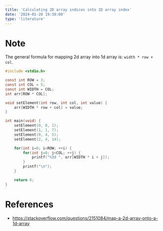 ```yaml
---
title: 'Calculating 2D array indices into 1D array index'
date: '2024-01-28 19:38:00'
type: 'literature'
---
```


# Note

The general formula for mapping 2d array into 1d array is: `width * row + col`.

```c
#include <stdio.h>

const int ROW = 3;
const int COL = 5;
const int WIDTH = COL;
int arr[ROW * COL];

void setElement(int row, int col, int value) {
	arr[WIDTH * row + col] = value;
}

int main(void) {
	setElement(0, 0, 1);
	setElement(1, 1, 7);
	setElement(0, 4, 5);
	setElement(2, 4, 14);

	for(int i=0; i<ROW; ++i) {
		for(int j=0; j<COL; ++j) {
			printf("%3d ", arr[WIDTH * i + j]);
		}
		printf("\n");
	}

	return 0;
}
```

# References

- https://stackoverflow.com/questions/2151084/map-a-2d-array-onto-a-1d-array
